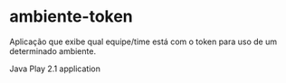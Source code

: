 ambiente-token
==============

Aplicação que exibe qual equipe/time está com o token para uso de um determinado ambiente.

Java Play 2.1 application
